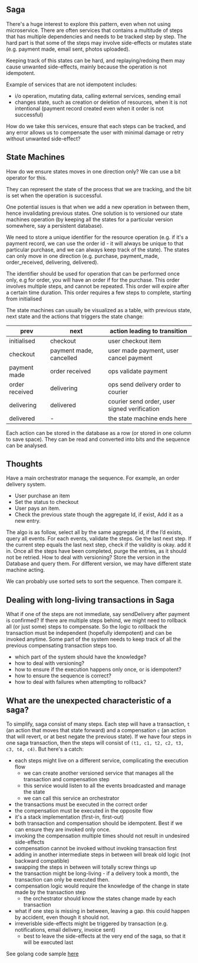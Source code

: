 ## Saga

There's a huge interest to explore this pattern, even when not using microservice. There are often services that contains a multitude of steps that has multiple dependencies and needs to be tracked step by step. The hard part is that some of the steps may involve side-effects or mutates state (e.g. payment made, email sent, photos uploaded). 

Keeping track of this states can be hard, and replaying/redoing them may cause unwanted side-effects, mainly because the operation is not idempotent.

Example of services that are not idempotent includes:
- i/o operation, mutating data, calling external services, sending email
- changes state, such as creation or deletion of resources, when it is not intentional (payment record created even when it order is not successful)

How do we take this services, ensure that each steps can be tracked, and any error allows us to compensate the user with minimal damage or retry without unwanted side-effect?

## State Machines
How do we ensure states moves in one direction only? We can use a bit operator for this.

They can represent the state of the process that we are tracking, and the bit is set when the operation is successful.

One potential issues is that when we add a new operation in between them, hence invalidating previous states. One solution is to versioned our state machines operation (by keeping all the states for a particular version somewhere, say a persistent database).

We need to store a unique identifier for the resource operation (e.g. if it's a payment record, we can use the order id - it will always be unique to that particular purchase, and we can always keep track of the state).
The states can only move in one direction (e.g. purchase, payment_made, order_received, delivering, delivered).


The identifier should be used for operation that can be performed once only, e.g for order, you will have an order if for the purchase. This order involves multiple steps, and cannot be repeated. This order will expire after a certain time duration. This order requires a few steps to complete, starting from initialised

The state machines can usually be visualized as a table, with previous state, next state and the actions that triggers the state change:

| prev | next | action leading to transition |
| -    | -    | -      |
| initialised | checkout | user checkout item |
| checkout | payment made, cancelled | user made payment, user cancel payment |
| payment made | order received | ops validate payment |
| order received | delivering | ops send delivery order to courier |
| delivering | delivered | courier send order, user signed verification |
| delivered | - | the state machine ends here |

Each action can be stored in the database as a row (or stored in one column to save space). They can be read and converted into bits and the sequence can be analysed.

## Thoughts


Have a main orchestrator manage the sequence.
For example, an order delivery system.

- User purchase an item
- Set the status to checkout
- User pays an item.
- Check the previous state though the aggregate Id, if exist, Add it as a new entry.

The algo is as follow, select all by the same aggregate id, if the I’d exists, query all events. For each events, validate the steps. Ge the last next step. If the current step equals the last next step, check if the validity is okay. add it in. Once all the steps have been completed, purge the entries, as it should not be retried. How to deal with versioning? Store the version in the Database and query them. For different version, we may have different state machine acting. 

We can probably use sorted sets to sort the sequence. Then compare it.

## Dealing with long-living transactions in Saga

What if one of the steps are not immediate, say sendDelivery after payment is confirmed? If there are multiple steps behind, we might need to rollback all (or just some) steps to compensate. So the logic to rollback the transaction must be independent (hopefully idempotent) and can be invoked anytime. Some part of the system needs to keep track of all the previous compensating transaction steps too. 

- which part of the system should have the knowledge?
- how to deal with versioning?
- how to ensure if the execution happens only once, or is idempotent?
- how to ensure the sequence is correct?
- how to deal with failures when attempting to rollback?


## What are the unexpected characteristic of a saga?

To simplify, saga consist of many steps. Each step will have a transaction, `t` (an action that moves that state forward) and a compensation `c` (an action that will revert, or at best negate the previous state). If we have four steps in one saga transaction, then the steps will consist of `(t1, c1, t2, c2, t3, c3, t4, c4)`. But here's a catch:

- each steps might live on a different service, complicating the execution flow
  - we can create another versioned service that manages all the transaction and compensation step
  - this service would listen to all the events broadcasted and manage the state
  - we can call this service an orchestrator
- the transactions must be executed in the correct order
- the compensation must be executed in the opposite flow
- it's a stack implementation (first-in, first-out)
- both transaction and compensation should be idempotent. Best if we can ensure they are invoked only once.
- invoking the compensation multiple times should not result in undesired side-effects
- compensation cannot be invoked without invoking transaction first
- adding in another intermediate steps in between will break old logic (not backward compatible)
- swapping the steps in between will totally screw things up
- the transaction might be long-living - if a delivery took a month, the transaction can only be executed then. 
- compensation logic would require the knowledge of the change in state made by the transaction step
  - the orchestrator should know the states change made by each transaction
- what if one step is missing in between, leaving a gap. this could happen by accident, even though it should not. 
- irreverisble side-effects might be triggered by transaction (e.g. notifications, email delivery, invoice sent)
  - best to leave the side-effects at the very end of the saga, so that it will be executed last


See golang code sample [here](https://github.com/alextanhongpin/go-learn/blob/master/saga.md)
